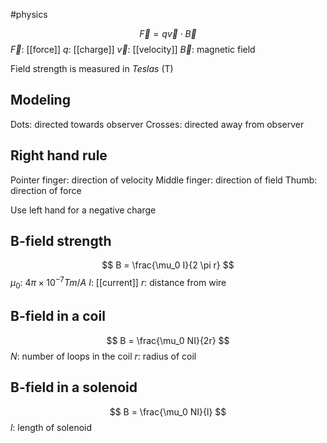 #physics 

$$ \vec{F} = q \vec{v} \cdot \vec{B} $$
$\vec{F}$: [[force]]
$q$: [[charge]]
$\vec{v}$: [[velocity]]
$\vec{B}$: magnetic field

Field strength is measured in *Teslas* (T)

## Modeling
Dots: directed towards observer
Crosses: directed away from observer

## Right hand rule
Pointer finger: direction of velocity
Middle finger: direction of field
Thumb: direction of force

Use left hand for a negative charge

## B-field strength
$$ B = \frac{\mu_0 I}{2 \pi r} $$
$\mu_0$: $4 \pi \times 10^{-7} Tm/A$
$I$: [[current]]
$r$: distance from wire

## B-field in a coil
$$ B = \frac{\mu_0 NI}{2r} $$
$N$:  number of loops in the coil
$r$: radius of coil

## B-field in a solenoid
$$ B = \frac{\mu_0 NI}{l} $$
$l$: length of solenoid